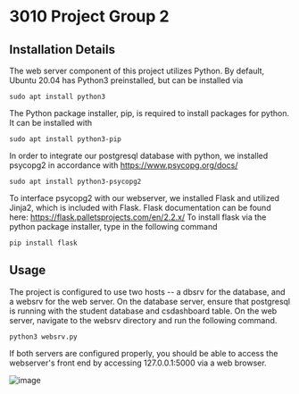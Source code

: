 # 3010 Project Group 2

## Installation Details

The web server component of this project utilizes Python. By default, Ubuntu 20.04 has Python3 preinstalled, but can be installed via 
```
sudo apt install python3
```

The Python package installer, pip, is required to install packages for python. It can be installed with 
```
sudo apt install python3-pip
```

In order to integrate our postgresql database with python, we installed psycopg2 in accordance with https://www.psycopg.org/docs/
```
sudo apt install python3-psycopg2
```

To interface psycopg2 with our webserver, we installed Flask and utilized Jinja2, which is included with Flask.
Flask documentation can be found here: https://flask.palletsprojects.com/en/2.2.x/
To install flask via the python package installer, type in the following command
```
pip install flask
```

## Usage 
The project is configured to use two hosts -- a dbsrv for the database, and a websrv for the web server.
On the database server, ensure that postgresql is running with the student database and csdashboard table. On the web server, navigate to the websrv directory and run the following command. 
```
python3 websrv.py
```
If both servers are configured properly, you should be able to access the webserver's front end by accessing 127.0.0.1:5000 via a web browser.

![image](https://user-images.githubusercontent.com/78966342/218595023-1d01f122-24ee-40eb-b56c-93482d5dad1a.png)

